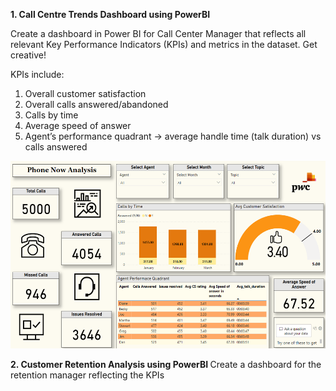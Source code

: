<b> 1. Call Centre Trends Dashboard using PowerBI </b>

Create a dashboard in Power BI for Call Center Manager that reflects all relevant Key Performance Indicators (KPIs) and metrics in the dataset. Get creative! 

KPIs include:

<ol>
  <li>Overall customer satisfaction</li>
  <li>Overall calls answered/abandoned</li>
  <li>Calls by time</li>
  <li>Average speed of answer</li>
  <li>Agent’s performance quadrant -> average handle time (talk duration) vs calls answered</li>
</ol>
<img height="300" width="800" src="https://github.com/VINAYDA11061/PWC_Forage/blob/main/Call%20Center%20Analysis.png"  />



<b> 2. Customer Retention Analysis using PowerBI </b>
Create a dashboard for the retention manager reflecting the KPIs
